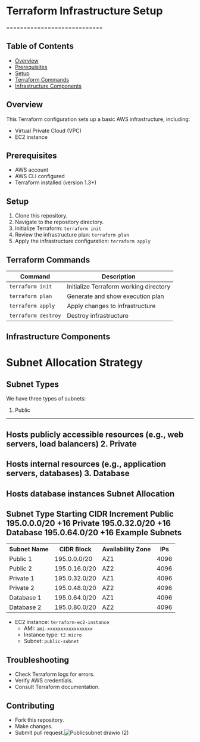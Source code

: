 # Terraform Infrastructure Setup
============================

## Table of Contents
- [Overview](#overview)
- [Prerequisites](#prerequisites)
- [Setup](#setup)
- [Terraform Commands](#terraform-commands)
- [Infrastructure Components](#infrastructure-components)

## Overview

This Terraform configuration sets up a basic AWS infrastructure, including:

* Virtual Private Cloud (VPC)
* EC2 instance

## Prerequisites

* AWS account
* AWS CLI configured
* Terraform installed (version 1.3+)

## Setup

1. Clone this repository.
2. Navigate to the repository directory.
3. Initialize Terraform: `terraform init`
4. Review the infrastructure plan: `terraform plan`
5. Apply the infrastructure configuration: `terraform apply`

## Terraform Commands

| Command | Description |
| --- | --- |
| `terraform init` | Initialize Terraform working directory |
| `terraform plan` | Generate and show execution plan |
| `terraform apply` | Apply changes to infrastructure |
| `terraform destroy` | Destroy infrastructure |

## Infrastructure Components

Subnet Allocation Strategy
================================
Subnet Types
---------------
We have three types of subnets:
1. Public
---------------
Hosts publicly accessible resources (e.g., web servers, load balancers)
2. Private
-------------
Hosts internal resources (e.g., application servers, databases)
3. Database
-------------
Hosts database instances
Subnet Allocation
-------------------
Subnet Type	Starting CIDR	Increment
Public	195.0.0.0/20	+16
Private	195.0.32.0/20	+16
Database	195.0.64.0/20	+16
Example Subnets
-----------------
<table>
<tr>
<th>Subnet Name</th>
<th>CIDR Block</th>
<th>Availability Zone</th>
<th>IPs</th>
</tr>
<tr>
<td>Public 1</td>
<td>195.0.0.0/20</td>
<td>AZ1</td>
<td>4096</td>
</tr>
<tr>
<td>Public 2</td>
<td>195.0.16.0/20</td>
<td>AZ2</td>
<td>4096</td>
</tr>
<tr>
<td>Private 1</td>
<td>195.0.32.0/20</td>
<td>AZ1</td>
<td>4096</td>
</tr>
<tr>
<td>Private 2</td>
<td>195.0.48.0/20</td>
<td>AZ2</td>
<td>4096</td>
</tr>
<tr>
<td>Database 1</td>
<td>195.0.64.0/20</td>
<td>AZ1</td>
<td>4096</td>
</tr>
<tr>
<td>Database 2</td>
<td>195.0.80.0/20</td>
<td>AZ2</td>
<td>4096</td>
</tr>
</table>

* EC2 instance: `terraform-ec2-instance`
	+ AMI: `ami-xxxxxxxxxxxxxxxxx`
	+ Instance type: `t2.micro`
	+ Subnet: `public-subnet`

## Troubleshooting

* Check Terraform logs for errors.
* Verify AWS credentials.
* Consult Terraform documentation.


## Contributing

* Fork this repository.
* Make changes.
* Submit pull request.![Publicsubnet drawio (2)](https://github.com/user-attachments/assets/595d036d-7cc7-41ad-bb70-c5a74e0e8421)


